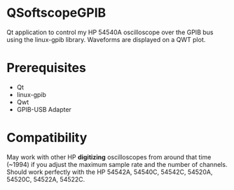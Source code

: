 # QSoftscopeGPIB
Qt application to control my HP 54540A oscilloscope over the GPIB bus using the linux-gpib library. Waveforms are displayed on a QWT plot.

# Prerequisites
- Qt
- linux-gpib
- Qwt
- GPIB-USB Adapter

# Compatibility
May work with other HP **digitizing** oscilloscopes from around that time (~1994) if you adjust the maximum sample rate and the number of channels.
Should work perfectly with the HP 54542A, 54540C, 54542C, 54520A, 54520C, 54522A, 54522C.